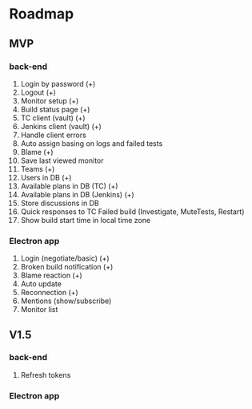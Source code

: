 ﻿# Roadmap
## MVP

### back-end
1. Login by password (+)
2. Logout (+)
3. Monitor setup (+)
4. Build status page (+)
5. TC client (vault) (+)
6. Jenkins client (vault) (+)
7. Handle client errors
8. Auto assign basing on logs and failed tests
9. Blame (+)
10. Save last viewed monitor
11. Teams (+)
12. Users in DB (+)
13. Available plans in DB (TC) (+)
14. Available plans in DB (Jenkins) (+)
15. Store discussions in DB
16. Quick responses to TC Failed build (Investigate, MuteTests, Restart)
17. Show build start time in local time zone

### Electron app
1. Login (negotiate/basic) (+)
2. Broken build notification (+)
3. Blame reaction (+)
4. Auto update
5. Reconnection (+)
6. Mentions (show/subscribe)
7. Monitor list

## V1.5
### back-end
1. Refresh tokens
### Electron app

